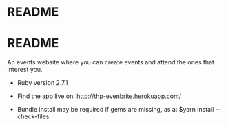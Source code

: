 # README

# README
An events website where you can create events and attend the ones that interest you.

* Ruby version 2.7.1

* Find the app live on: http://thp-evenbrite.herokuapp.com/

* Bundle install may be required if gems are missing, as a: $yarn install --check-files